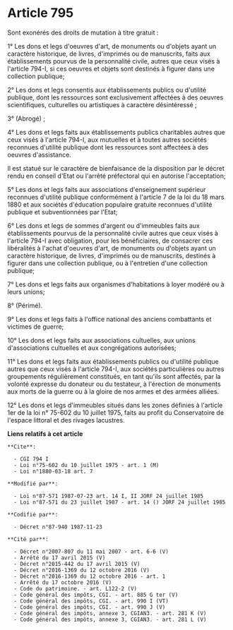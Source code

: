 # Article 795

Sont exonérés des droits de mutation à titre gratuit :

1° Les dons et legs d'oeuvres d'art, de monuments ou d'objets ayant un caractère historique, de livres, d'imprimés ou de
manuscrits, faits aux établissements pourvus de la personnalité civile, autres que ceux visés à l'article 794-I, si ces
oeuvres et objets sont destinés à figurer dans une collection publique;

2° Les dons et legs consentis aux établissements publics ou d'utilité publique, dont les ressources sont exclusivement
affectées à des oeuvres scientifiques, culturelles ou artistiques à caractère désintéressé ;

3° (Abrogé) ;

4° Les dons et legs faits aux établissements publics charitables autres que ceux visés à l'article 794-I, aux mutuelles et à
toutes autres sociétés reconnues d'utilité publique dont les ressources sont affectées à des oeuvres d'assistance.

Il est statué sur le caractère de bienfaisance de la disposition par le décret rendu en conseil d'Etat ou l'arrêté
préfectoral qui en autorise l'acceptation;

5° Les dons et legs faits aux associations d'enseignement supérieur reconnues d'utilité publique conformément à l'article 7
de la loi du 18 mars 1880 et aux sociétés d'éducation populaire gratuite reconnues d'utilité publique et subventionnées par
l'Etat;

6° Les dons et legs de sommes d'argent ou d'immeubles faits aux établissements pourvus de la personnalité civile autres que
ceux visés à l'article 794-I avec obligation, pour les bénéficiaires, de consacrer ces libéralités à l'achat d'oeuvres d'art,
de monuments ou d'objets ayant un caractère historique, de livres, d'imprimés ou de manuscrits, destinés à figurer dans une
collection publique, ou à l'entretien d'une collection publique;

7° Les dons et legs faits aux organismes d'habitations à loyer modéré ou à leurs unions;

8° (Périmé).

9° Les dons et legs faits à l'office national des anciens combattants et victimes de guerre;

10° Les dons et legs faits aux associations cultuelles, aux unions d'associations cultuelles et aux congrégations autorisées;

11° Les dons et legs faits aux établissements publics ou d'utilité publique autres que ceux visés à l'article 794-I, aux
sociétés particulières ou autres groupements régulièrement constitués, en tant qu'ils sont affectés, par la volonté expresse
du donateur ou du testateur, à l'érection de monuments aux morts de la guerre ou à la gloire de nos armes et des armées
alliées.

12° Les dons et legs d'immeubles situés dans les zones définies à l'article 1er de la loi n° 75-602 du 10 juillet 1975, faits
au profit du Conservatoire de l'espace littoral et des rivages lacustres.

**Liens relatifs à cet article**

	**Cite**:

	  - CGI 794 I
	  - Loi n°75-602 du 10 juillet 1975 - art. 1 (M)
	  - Loi n°1880-03-18 art. 7

	**Modifié par**:

	  - Loi n°87-571 1987-07-23 art. 14 I, II JORF 24 juillet 1985
	  - Loi n°87-571 du 23 juillet 1987 - art. 14 () JORF 24 juillet 1985

	**Codifié par**:

	  - Décret n°87-940 1987-11-23

	**Cité par**:

	  - Décret n°2007-807 du 11 mai 2007 - art. 6-6 (V)
	  - Arrêté du 17 avril 2015 (V)
	  - Décret n°2015-442 du 17 avril 2015 (V)
	  - Décret n°2016-1369 du 12 octobre 2016 (V)
	  - Décret n°2016-1369 du 12 octobre 2016 - art. 1
	  - Arrêté du 17 octobre 2016 (V)
	  - Code du patrimoine. - art. L122-2 (V)
	  - Code général des impôts, CGI. - art. 885 G ter (V)
	  - Code général des impôts, CGI. - art. 990 I (VT)
	  - Code général des impôts, CGI. - art. 990 J (V)
	  - Code général des impôts, annexe 3, CGIAN3. - art. 281 K (V)
	  - Code général des impôts, annexe 3, CGIAN3. - art. 281 L (V)
